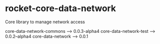 # rocket-core-data-network
Core library to manage network access


core-data-network-commons --> 0.0.3-alpha4
core-data-network-test --> 0.0.2–alpha4
core-data-network --> 0.0.1